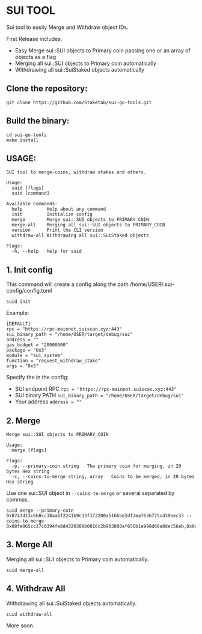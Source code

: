 # SUI TOOL
Sui tool to easily Merge and Withdraw object IDs.

First Release includes:
- Easy Merge sui::SUI objects to Primary coin passing one or an array of objects as a flag
- Merging all sui::SUI objects to Primary coin automatically
- Withdrawing all sui::SuiStaked objects automatically

## Clone the repository:
```
git clone https://github.com/Staketab/sui-go-tools.git
```

## Build the binary:
```
cd sui-go-tools
make install
```

## USAGE:
```
SUI tool to merge-coins, withdraw stakes and others.

Usage:
  suid [flags]
  suid [command]

Available Commands:
  help         Help about any command
  init         Initialize config
  merge        Merge sui::SUI objects to PRIMARY_COIN
  merge-all    Merging all sui::SUI objects to PRIMARY_COIN
  version      Print the CLI version
  withdraw-all Withdrawing all sui::SuiStaked objects

Flags:
  -h, --help   help for suid
```

## 1. Init config
This command will create a config along the path /home/USER/.sui-config/config.toml
```
suid init
```
Example:
```
[DEFAULT]
rpc = "https://rpc-mainnet.suiscan.xyz:443"
sui_binary_path = "/home/USER/target/debug/sui"
address = ""
gas_budget = "20000000"
package = "0x3"
module = "sui_system"
function = "request_withdraw_stake"
args = "0x5"
```
Specify the in the config:
- SUI endpoint RPC `rpc = "https://rpc-mainnet.suiscan.xyz:443"`
- SUI binary PATH `sui_binary_path = "/home/USER/target/debug/sui"`
- Your address `address = ""`

## 2. Merge
```
Merge sui::SUI objects to PRIMARY_COIN

Usage:
  merge [flags]

Flags:
  -p, --primary-coin string   The primary coin for merging, in 20 bytes Hex string
  -c, --coins-to-merge string, array   Coins to be merged, in 20 bytes Hex string
```
Use one sui::SUI object in `--coins-to-merge` or several separated by commas.
```
suid merge --primary-coin 0x0743d13c6b0cc38aa6f2241b9c33f173200a5166be2df3eaf636775cd39bec33 --coins-to-merge 0x08fe065cc37c0394fe8d4320389b0016c2b903888af656b1e998d68a8dec56eb,0x0c466a8adc360dd4c596cfc190d59f02354b295c54048d75374e38dff7810f64
```

## 3. Merge All
Merging all sui::SUI objects to Primary coin automatically.
```
suid merge-all
```
## 4. Withdraw All
Withdrawing all sui::SuiStaked objects automatically.
```
suid withdraw-all
```

More soon.